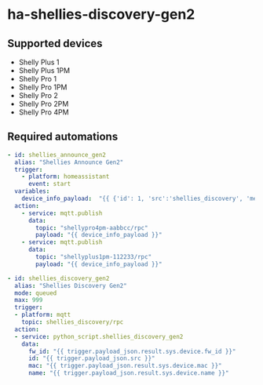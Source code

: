 # ha-shellies-discovery-gen2

## Supported devices

- Shelly Plus 1
- Shelly Plus 1PM
- Shelly Pro 1
- Shelly Pro 1PM
- Shelly Pro 2
- Shelly Pro 2PM
- Shelly Pro 4PM

## Required automations
```yaml
- id: shellies_announce_gen2
  alias: "Shellies Announce Gen2"
  trigger:
    - platform: homeassistant
      event: start
  variables:
    device_info_payload:  "{{ {'id': 1, 'src':'shellies_discovery', 'method':'Shelly.GetConfig'} | to_json }}"
  action:
    - service: mqtt.publish
      data:
        topic: "shellypro4pm-aabbcc/rpc"
        payload: "{{ device_info_payload }}"
    - service: mqtt.publish
      data:
        topic: "shellyplus1pm-112233/rpc"
        payload: "{{ device_info_payload }}"

- id: shellies_discovery_gen2
  alias: "Shellies Discovery Gen2"
  mode: queued
  max: 999
  trigger:
  - platform: mqtt
    topic: shellies_discovery/rpc
  action:
  - service: python_script.shellies_discovery_gen2
    data:
      fw_id: "{{ trigger.payload_json.result.sys.device.fw_id }}"
      id: "{{ trigger.payload_json.src }}"
      mac: "{{ trigger.payload_json.result.sys.device.mac }}"
      name: "{{ trigger.payload_json.result.sys.device.name }}"
```